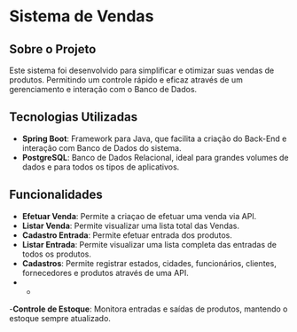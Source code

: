 # Sistema de Vendas

## Sobre o Projeto
Este sistema foi desenvolvido para simplificar e otimizar suas vendas de produtos.
Permitindo um controle rápido e eficaz através de um gerenciamento e interação com o Banco de Dados.

## Tecnologias Utilizadas
- **Spring Boot**: Framework para Java, que facilita a criação do Back-End e interação com Banco de Dados do sistema.
- **PostgreSQL**: Banco de Dados Relacional, ideal para grandes volumes de dados e para todos os tipos de aplicativos.

## Funcionalidades
- **Efetuar Venda**: Permite a criaçao de efetuar uma venda via API.
- **Listar Venda**: Permite visualizar uma lista total das Vendas.
- **Cadastro Entrada**:  Permite efetuar entrada dos produtos.
- **Listar Entrada**: Permite visualizar uma lista completa das entradas de todos os produtos.
- **Cadastros**: Permite registrar estados, cidades, funcionários, clientes, fornecedores e produtos através de uma API.
- *
-**Controle de Estoque**: Monitora entradas e saídas de produtos, mantendo o estoque sempre atualizado.


